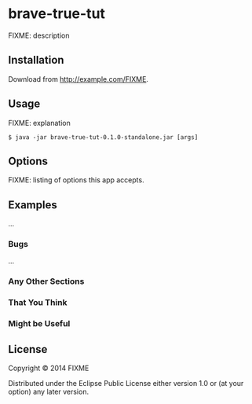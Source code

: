 # brave-true-tut

FIXME: description

## Installation

Download from http://example.com/FIXME.

## Usage

FIXME: explanation

    $ java -jar brave-true-tut-0.1.0-standalone.jar [args]

## Options

FIXME: listing of options this app accepts.

## Examples

...

### Bugs

...

### Any Other Sections
### That You Think
### Might be Useful

## License

Copyright © 2014 FIXME

Distributed under the Eclipse Public License either version 1.0 or (at
your option) any later version.
